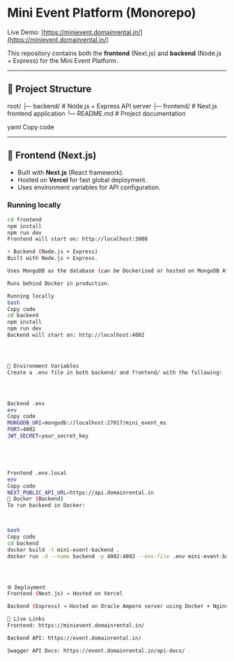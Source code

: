 # Mini Event Platform (Monorepo)

Live Demo: [https://minievent.domainrental.in/](https://minievent.domainrental.in/)

This repository contains both the **frontend** (Next.js) and **backend** (Node.js + Express) for the Mini Event Platform.

---

## 📂 Project Structure

root/
├─ backend/ # Node.js + Express API server
├─ frontend/ # Next.js frontend application
└─ README.md # Project documentation

yaml
Copy code

---

## 🚀 Frontend (Next.js)

- Built with **Next.js** (React framework).
- Hosted on **Vercel** for fast global deployment.
- Uses environment variables for API configuration.

### Running locally
```bash
cd frontend
npm install
npm run dev
Frontend will start on: http://localhost:3000

⚡ Backend (Node.js + Express)
Built with Node.js + Express.

Uses MongoDB as the database (can be Dockerized or hosted on MongoDB Atlas).

Runs behind Docker in production.

Running locally
bash
Copy code
cd backend
npm install
npm run dev
Backend will start on: http://localhost:4002




🔑 Environment Variables
Create a .env file in both backend/ and frontend/ with the following:




Backend .env
env
Copy code
MONGODB_URI=mongodb://localhost:27017/mini_event_ms
PORT=4002
JWT_SECRET=your_secret_key





Frontend .env.local
env
Copy code
NEXT_PUBLIC_API_URL=https://api.domainrental.in
🐳 Docker (Backend)
To run backend in Docker:



bash
Copy code
cd backend
docker build -t mini-event-backend .
docker run -d --name backend -p 4002:4002 --env-file .env mini-event-backend




🌐 Deployment
Frontend (Next.js) → Hosted on Vercel

Backend (Express) → Hosted on Oracle Ampere server using Docker + Nginx reverse proxy

🔗 Live Links
Frontend: https://minievent.domainrental.in/

Backend API: https://event.domainrental.in/

Swagger API Docs: https://event.domainrental.in/api-docs/
